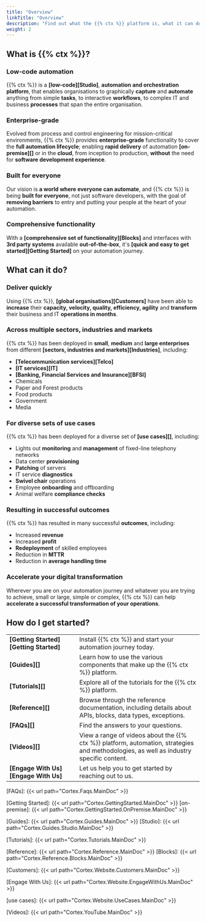 ```yaml
---
title: "Overview"
linkTitle: "Overview"
description: "Find out what the {{% ctx %}} platform is, what it can do, and how you can get started?"
weight: 2
---
```


## What is {{% ctx %}}?

### Low-code automation

{{% ctx %}} is a **[low-code][Studio]**, **automation and orchestration platform**, that enables organisations to graphically **capture** and **automate** anything from simple **tasks**, to interactive **workflows**, to complex IT and business **processes** that span the entire organisation.

### Enterprise-grade

Evolved from process and control engineering for mission-critical environments, {{% ctx %}} provides **enterprise-grade** functionality to cover the **full automation lifecycle**; enabling **rapid delivery** of automation **[on-premise][]** or in the **cloud**, from inception to production, **without** the need for **software development experience**.

### Built for everyone

Our vision is **a world where everyone can automate**, and {{% ctx %}} is being **built for everyone**, not just software developers, with the goal of **removing barriers** to entry and putting your people at the heart of your automation.

### Comprehensive functionality

With a **[comprehensive set of functionality][Blocks]** and interfaces with **3rd party systems** available **out-of-the-box**, it's **[quick and easy to get started][Getting Started]** on your automation journey.

## What can it do?

### Deliver quickly

Using {{% ctx %}}, **[global organisations][Customers]** have been able to **increase** their **capacity, velocity, quality, efficiency, agility** and **transform** their business and IT **operations in months**.

### Across multiple sectors, industries and markets

{{% ctx %}} has been deployed in **small**, **medium** and **large enterprises** from different **[sectors, industries and markets][Industries]**, including:

* **[Telecommunication services][Telco]**
* **[IT services][IT]**
* **[Banking, Financial Services and Insurance][BFSI]**
* Chemicals
* Paper and Forest products
* Food products
* Government
* Media

### For diverse sets of use cases

{{% ctx %}} has been deployed for a diverse set of **[use cases][]**, including:

* Lights out **monitoring** and **management** of fixed-line telephony networks
* Data center **provisioning**
* **Patching** of servers
* IT service **diagnostics**
* **Swivel chair** operations
* Employee **onboarding** and offboarding
* Animal welfare **compliance checks**

### Resulting in successful outcomes

{{% ctx %}} has resulted in many successful **outcomes**, including:

* Increased **revenue**
* Increased **profit**
* **Redeployment** of skilled employees
* Reduction in **MTTR**
* Reduction in **average handling time**

### Accelerate your digital transformation

Wherever you are on your automation journey and whatever you are trying to achieve, small or large, simple or complex, {{% ctx %}} can help **accelerate a successful transformation of your operations**.

## How do I get started?

|||
|-----------|-------------|
|**[Getting&nbsp;Started][Getting Started]**|Install {{% ctx %}} and start your automation journey today.|
|**[Guides][]**|Learn how to use the various components that make up the {{% ctx %}} platform.|
|**[Tutorials][]**|Explore all of the tutorials for the {{% ctx %}} platform.|
|**[Reference][]**|Browse through the reference documentation, including details about APIs, blocks, data types, exceptions.|
|**[FAQs][]**|Find the answers to your questions.|
|**[Videos][]**|View a range of videos about the {{% ctx %}} platform, automation, strategies and methodologies, as well as industry specific content.|
|**[Engage&nbsp;With&nbsp;Us][Engage With Us]**|Let us help you to get started by reaching out to us. |

[FAQs]: {{< url path="Cortex.Faqs.MainDoc" >}}

[Getting Started]: {{< url path="Cortex.GettingStarted.MainDoc" >}}
[on-premise]: {{< url path="Cortex.GettingStarted.OnPremise.MainDoc" >}}

[Guides]: {{< url path="Cortex.Guides.MainDoc" >}}
[Studio]: {{< url path="Cortex.Guides.Studio.MainDoc" >}}

[Tutorials]: {{< url path="Cortex.Tutorials.MainDoc" >}}

[Reference]: {{< url path="Cortex.Reference.MainDoc" >}}
[Blocks]: {{< url path="Cortex.Reference.Blocks.MainDoc" >}}

[Customers]: {{< url path="Cortex.Website.Customers.MainDoc" >}}

[Engage With Us]: {{< url path="Cortex.Website.EngageWithUs.MainDoc" >}}

[use cases]: {{< url path="Cortex.Website.UseCases.MainDoc" >}}

[Videos]: {{< url path="Cortex.YouTube.MainDoc" >}}
